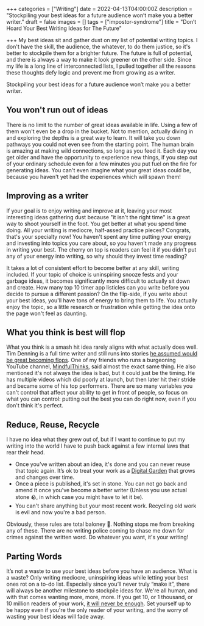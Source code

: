 +++
categories = ["Writing"]
date = 2022-04-13T04:00:00Z
description = "Stockpiling your best ideas for a future audience won’t make you a better writer."
draft = false
images = []
tags = ["impostor-syndrome"]
title = "Don’t Hoard Your Best Writing Ideas for The Future"

+++
My best ideas sit and gather dust on my list of potential writing topics. I don't have the skill, the audience, the whatever, to do them justice, so it's better to stockpile them for a brighter future. The future is full of potential, and there is always a way to make it look greener on the other side. Since my life is a long line of interconnected lists, I pulled together all the reasons these thoughts defy logic and prevent me from growing as a writer.

Stockpiling your best ideas for a future audience won’t make you a better writer.

## You won't run out of ideas

There is no limit to the number of great ideas available in life. Using a few of them won't even be a drop in the bucket. Not to mention, actually diving in and exploring the depths is a great way to learn. It will take you down pathways you could not even see from the starting point. The human brain is amazing at making wild connections, so long as you feed it. Each day you get older and have the opportunity to experience new things, if you step out of your ordinary schedule even for a few minutes you put fuel on the fire for generating ideas. You can't even imagine what your great ideas could be, because you haven't yet had the experiences which will spawn them!

## Improving as a writer

If your goal is to enjoy writing and improve at it, leaving your most interesting ideas gathering dust because "it isn't the right time" is a great way to shoot yourself in the foot. You get better at what you spend time doing. All your writing is mediocre, half-assed practice pieces? Congrats, that's your specialty now! You haven't spent any time putting your energy and investing into topics you care about, so you haven't made any progress in writing your best. The cherry on top is readers can feel it if you didn't put any of your energy into writing, so why should they invest time reading?

It takes a lot of consistent effort to become better at any skill, writing included. If your topic of choice is uninspiring snooze fests and your garbage ideas, it becomes significantly more difficult to actually sit down and create. How many top 10 timer app listicles can you write before you decide to pursue a different passion? On the flip-side, if you write about your best ideas, you'll have tons of energy to bring them to life. You actually enjoy the topic, so a little research or frustration while getting the idea onto the page won't feel as daunting.

## What you think is best will flop

What you think is a smash hit idea rarely aligns with what actually does well. Tim Denning is a full time writer and still runs into stories [he assumed would be great becoming flops](https://medium.com/better-marketing/your-best-writing-will-totally-flop-98fbca121853). One of my friends who runs a burgeoning YouTube channel, [MindfulThinks](https://www.youtube.com/channel/UClmAPL5Mp7JjwmznXg78nJA), said almost the exact same thing. He also mentioned it's not always the idea is bad, but it could just be the timing. He has multiple videos which did poorly at launch, but then later hit their stride and became some of his top performers. There are so many variables you can't control that affect your ability to get in front of people, so focus on what you can control: putting out the best you can do right now, even if you don't think it's perfect.

## Reduce, Reuse, Recycle

I have no idea what they grew out of, but if I want to continue to put my writing into the world I have to push back against a few internal laws that rear their head.

* Once you've written about an idea, it's done and you can never reuse that topic again. It’s ok to treat your work as a [Digital Garden](https://joelhooks.com/digital-garden) that grows and changes over time.
* Once a piece is published, it's set in stone. You can not go back and amend it once you've become a better writer (Unless you use actual stone 🪨, in which case you might have to let it be).
* You can't share anything but your most recent work. Recycling old work is evil and now you're a bad person.

Obviously, these rules are total baloney 🥪. Nothing stops me from breaking any of these. There are no writing police coming to chase me down for crimes against the written word. Do whatever you want, it's your writing!

## Parting Words

It’s not a waste to use your best ideas before you have an audience. What is a waste? Only writing mediocre, uninspiring ideas while letting your best ones rot on a to-do list. Especially since you’ll never truly “make it”, there will always be another milestone to stockpile ideas for. We're all human, and with that comes wanting more, more, more. If you get 10, or 1 thousand, or 10 million readers of your work, [it will never be enough](https://medium.com/the-post-grad-survival-guide/i-got-famous-on-the-internet-and-it-didnt-make-me-happy-a391c34e08e1). Set yourself up to be happy even if you're the only reader of your writing, and the worry of wasting your best ideas will fade away.